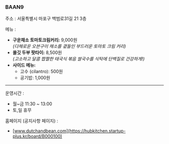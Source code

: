 ### BAAN9

주소 : 서울특별시 마포구 백범로31길 21 3층

메뉴 : 
- **구운채소 토마토크림커리:** 9,000원  
  *(다채로운 오븐구이 채소를 곁들인 부드러운 토마토 크림 커리)*
- **쏠깃 두부 팟타이:** 8,500원  
  *(고소하고 달콤 짭짤한 태국식 볶음 쌀국수를 식탁에 단백질로 건강하게!)*
- **사이드 메뉴:**  
  - 고수 (cilantro): 500원  
  - 공기밥: 1,000원

---

운영시간 : 
- 월~금 11:30 ~ 13:00
- 토,일 휴무

홈페이지 (공지사항 페이지) : 
- [www.dutchandbean.com](https://hubkitchen.startup-plus.kr/board/B000100)
